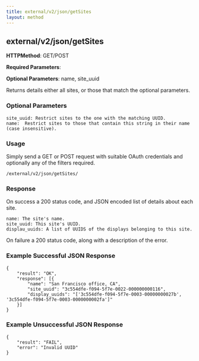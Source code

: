 ```yaml
---
title: external/v2/json/getSites
layout: method
---
```

## external/v2/json/getSites

**HTTPMethod**: GET/POST

**Required Parameters**: 

**Optional Parameters**: name, site_uuid


Returns details either all sites, or those that match the optional parameters.

### Optional Parameters

    site_uuid: Restrict sites to the one with the matching UUID.
    name:  Restrict sites to those that contain this string in their name (case insensitive).

### Usage

Simply send a GET or POST request with suitable OAuth credentials and optionally any of the filters required.

`/external/v2/json/getSites/`

### Response

On success a 200 status code, and JSON encoded list of details about each site.

    name: The site's name.
    site_uuid: This site's UUID.
    displau_uuids: A list of UUIDS of the displays belonging to this site.

On failure a 200 status code, along with a description of the error.

### Example Successful JSON Response

    {
        "result": "OK",
        "response": [{
            "name": "San Francisco office, CA",
            "site_uuid": "3c554dfe-f094-5f7e-0022-000000000116",
            "display_uuids": "['3c554dfe-f094-5f7e-0003-00000000027b', '3c554dfe-f094-5f7e-0003-0000000002fa']"
        }]
    }

### Example Unsuccessful JSON Response

    {
        "result": "FAIL",
        "error": "Invalid UUID" 
    }
